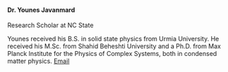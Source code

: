 #### Dr. Younes Javanmard

Research Scholar at NC State

Younes received his B.S. in solid state physics from Urmia University. He received his M.Sc. from Shahid Beheshti University and a Ph.D. from Max Planck Institute for the Physics of Complex Systems, both in condensed matter physics. [Email](mailto:javanmard.younes@gmail.com)
